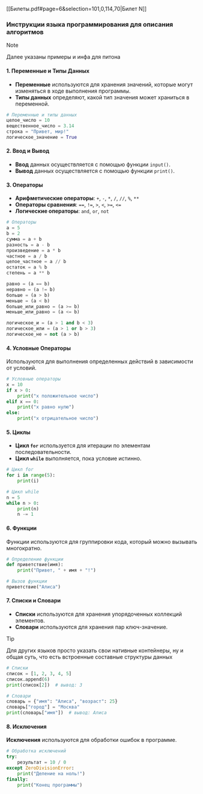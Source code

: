[[Билеты.pdf#page=6&selection=101,0,114,70|Билет N]]
### Инструкции языка программирования для описания алгоритмов ###
> [!note]
> Далее указаны примеры и инфа для питона
#### 1. Переменные и Типы Данных
- **Переменные** используются для хранения значений, которые могут изменяться в ходе выполнения программы.
- **Типы данных** определяют, какой тип значения может храниться в переменной.
```python
# Переменные и типы данных
целое_число = 10
вещественное_число = 3.14
строка = "Привет, мир!"
логическое_значение = True
```
#### 2. Ввод и Вывод
- **Ввод** данных осуществляется с помощью функции `input()`.
- **Вывод** данных осуществляется с помощью функции `print()`.
#### 3. Операторы
- **Арифметические операторы**: `+`, `-`, `*`, `/`, `//`, `%`, `**`
- **Операторы сравнения**: `==`, `!=`, `>`, `<`, `>=`, `<=`
- **Логические операторы**: `and`, `or`, `not`
```python
# Операторы
a = 5
b = 2
сумма = a + b
разность = a - b
произведение = a * b
частное = a / b
целое_частное = a // b
остаток = a % b
степень = a ** b

равно = (a == b)
неравно = (a != b)
больше = (a > b)
меньше = (a < b)
больше_или_равно = (a >= b)
меньше_или_равно = (a <= b)

логическое_и = (a > 1 and b < 3)
логическое_или = (a > 1 or b > 3)
логическое_не = not (a > b)
```
#### 4. Условные Операторы
Используются для выполнения определенных действий в зависимости от условий.
```python
# Условные операторы
x = 10
if x > 0:
    print("x положительное число")
elif x == 0:
    print("x равно нулю")
else:
    print("x отрицательное число")
```
#### 5. Циклы
- **Цикл `for`** используется для итерации по элементам последовательности.
- **Цикл `while`** выполняется, пока условие истинно.
```python
# Цикл for
for i in range(5):
    print(i)

# Цикл while
n = 5
while n > 0:
    print(n)
    n -= 1
```
#### 6. Функции
Функции используются для группировки кода, который можно вызывать многократно.
```python
# Определение функции
def приветствие(имя):
    print("Привет, " + имя + "!")

# Вызов функции
приветствие("Алиса")
```
#### 7. Списки и Словари
- **Списки** используются для хранения упорядоченных коллекций элементов.
- **Словари** используются для хранения пар ключ-значение.
> [!tip]
> Для других языков просто указать свои нативные контейнеры, ну и общая суть, что есть встроенные составные структуры данных
```python
# Списки
список = [1, 2, 3, 4, 5]
список.append(6)
print(список[2])  # вывод: 3

# Словари
словарь = {"имя": "Алиса", "возраст": 25}
словарь["город"] = "Москва"
print(словарь["имя"])  # вывод: Алиса

```
#### 8. Исключения
**Исключения** используются для обработки ошибок в программе.
```python
# Обработка исключений
try:
    результат = 10 / 0
except ZeroDivisionError:
    print("Деление на ноль!")
finally:
    print("Конец программы")
```
